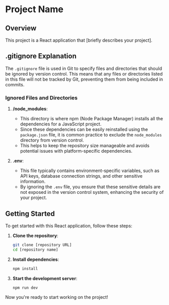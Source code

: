 # Project Name

## Overview
This project is a React application that [briefly describes your project].

## .gitignore Explanation

The `.gitignore` file is used in Git to specify files and directories that should be ignored by version control. This means that any files or directories listed in this file will not be tracked by Git, preventing them from being included in commits.

### Ignored Files and Directories

1. **/node_modules**: 
    - This directory is where npm (Node Package Manager) installs all the dependencies for a JavaScript project.
    - Since these dependencies can be easily reinstalled using the `package.json` file, it is common practice to exclude the `node_modules` directory from version control.
    - This helps to keep the repository size manageable and avoids potential issues with platform-specific dependencies.

2. **.env**:
    - This file typically contains environment-specific variables, such as API keys, database connection strings, and other sensitive information.
    - By ignoring the `.env` file, you ensure that these sensitive details are not exposed in the version control system, enhancing the security of your project.

## Getting Started

To get started with this React application, follow these steps:

1. **Clone the repository**:
    ```sh
    git clone [repository URL]
    cd [repository name]
    ```

2. **Install dependencies**:
    ```sh
    npm install
    ```

3. **Start the development server**:
    ```sh
    npm run dev
    ```

Now you're ready to start working on the project!
